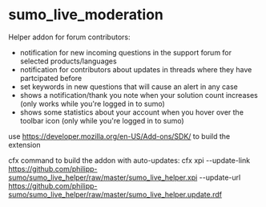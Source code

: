 sumo_live_moderation
====================

Helper addon for forum contributors:

- notification for new incoming questions in the support forum for selected products/languages
- notification for contributors about updates in threads where they have partcipated before
- set keywords in new questions that will cause an alert in any case
- shows a notification/thank you note when your solution count increases (only works while you're logged in to sumo)
- shows some statistics about your account when you hover over the toolbar icon (only while you're logged in to sumo)



use https://developer.mozilla.org/en-US/Add-ons/SDK/ to build the extension

cfx command to build the addon with auto-updates:
cfx xpi --update-link https://github.com/philipp-sumo/sumo_live_helper/raw/master/sumo_live_helper.xpi --update-url https://github.com/philipp-sumo/sumo_live_helper/raw/master/sumo_live_helper.update.rdf
